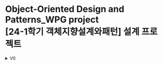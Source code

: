 # Object-Oriented Design and Patterns_WPG project <br> [24-1학기 객체지향설계와패턴] 설계 프로젝트
 
<details> V0 
 <summary> V0 </summary>
 ![v0 UML](v0/UML.png)
</details>
